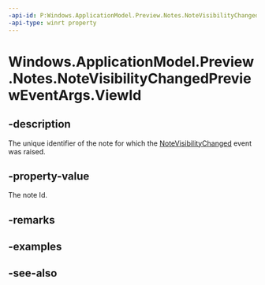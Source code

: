 ----api-id: P:Windows.ApplicationModel.Preview.Notes.NoteVisibilityChangedPreviewEventArgs.ViewId
-api-type: winrt property
---<!-- Property syntaxpublic int ViewId { get; }--># Windows.ApplicationModel.Preview.Notes.NoteVisibilityChangedPreviewEventArgs.ViewId## -descriptionThe unique identifier of the note for which the [NoteVisibilityChanged](noteswindowmanagerpreview_notevisibilitychanged.md) event was raised.## -property-valueThe note Id.## -remarks## -examples## -see-also